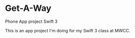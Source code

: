 # Get-A-Way
Phone App project Swift 3

This is an app project I'm doing for my Swift 3 class at MWCC.
